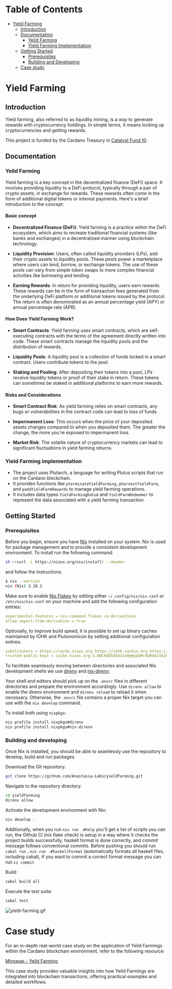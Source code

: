 <!-- markdown-toc start - Don't edit this section. Run M-x markdown-toc-refresh-toc -->
# Table of Contents

- [Yield Farming](#yield-farming)
  - [Introduction](#introduction)
  - [Documentation](#documentation)
    - [Yeild Farming](#yield-farming)
    - [Yield Farming Implementation](#yield-farming-implementation)
  - [Getting Started](#getting-started)
    - [Prerequisites](#prerequisites)
    - [Building and Developing](#building-and-developing)
  - [Case study](#case-study)

<!-- markdown-toc end -->

# Yield Farming

## Introduction

Yield farming, also referred to as liquidity mining, is a way to generate rewards with cryptocurrency holdings. In simple terms, it means locking up cryptocurrencies and getting rewards.

This project is funded by the Cardano Treasury in [Catalyst Fund 10](https://projectcatalyst.io/funds/10/f10-developer-ecosystem-the-evolution/anastasia-labs-open-source-production-grade-dapps).

## Documentation

### Yeild Farming

Yield farming is a key concept in the decentralized finance (DeFi) space. It involves providing liquidity to a DeFi protocol, typically through a pair of crypto assets, in exchange for rewards. These rewards often come in the form of additional digital tokens or interest payments. Here's a brief introduction to the concept:

#### Basic concept

- **Decentralized Finance (DeFi)**: Yield farming is a practice within the DeFi ecosystem, which aims to recreate traditional financial systems (like banks and exchanges) in a decentralized manner using blockchain technology.

- **Liquidity Provision**: Users, often called liquidity providers (LPs), add their crypto assets to liquidity pools. These pools power a marketplace where users can lend, borrow, or exchange tokens. The use of these pools can vary from simple token swaps to more complex financial activities like borrowing and lending.

- **Earning Rewards**: In return for providing liquidity, users earn rewards. These rewards can be in the form of transaction fees generated from the underlying DeFi platform or additional tokens issued by the protocol. The return is often denominated as an annual percentage yield (APY) or annual percentage rate (APR).

#### How Does Yield Farming Work?

- **Smart Contracts**: Yield farming uses smart contracts, which are self-executing contracts with the terms of the agreement directly written into code. These smart contracts manage the liquidity pools and the distribution of rewards.

- **Liquidity Pools**: A liquidity pool is a collection of funds locked in a smart contract. Users contribute tokens to the pool.

- **Staking and Pooling**: After depositing their tokens into a pool, LPs receive liquidity tokens or proof of their stake in return. These tokens can sometimes be staked in additional platforms to earn more rewards.

#### Risks and Considerations

- **Smart Contract Risk**: As yield farming relies on smart contracts, any bugs or vulnerabilities in the contract code can lead to loss of funds.

- **Impermanent Loss**: This occurs when the price of your deposited assets changes compared to when you deposited them. The greater the change, the more you're exposed to impermanent loss.

- **Market Risk**: The volatile nature of cryptocurrency markets can lead to significant fluctuations in yield farming returns.

### Yield Farming implementation

- The project uses Plutarch, a language for writing Plutus scripts that run on the Cardano blockchain.
- It provides functions like `pterminateYieldFarming`, `pharvestYieldFarm`, and `paddYieldFarmRewards` to manage yield farming operations.
- It includes data types `YieldFarmingDatum` and `YieldFarmRedeemer` to represent the data associated with a yield farming transaction.

## Getting Started

### Prerequisites

Before you begin, ensure you have [Nix](https://nixos.org/download.html) installed on your system. Nix is used for package management and to provide a consistent development environment.
To install run the following command:

```sh
sh <(curl -L https://nixos.org/nix/install) --daemon
```

and follow the instructions.

```sh
$ nix --version
nix (Nix) 2.18.1
```

Make sure to enable [Nix Flakes](https://nixos.wiki/wiki/Flakes#Enable_flakes) by editing either `~/.config/nix/nix.conf` or `/etc/nix/nix.conf` on
your machine and add the following configuration entries:

```yaml
experimental-features = nix-command flakes ca-derivations
allow-import-from-derivation = true
```

Optionally, to improve build speed, it is possible to set up binary caches
maintained by IOHK and Plutonomicon by setting additional configuration entries:

```yaml
substituters = https://cache.nixos.org https://iohk.cachix.org https://cache.iog.io
trusted-public-keys = cache.nixos.org-1:6NCHdD59X431o0gWypbMrAURkbJ16ZPMQFGspcDShjY= hydra.iohk.io:f/Ea+s+dFdN+3Y/G+FDgSq+a5NEWhJGzdjvKNGv0/EQ= iohk.cachix.org-1:DpRUyj7h7V830dp/i6Nti+NEO2/nhblbov/8MW7Rqoo=
```

To facilitate seamlessly moving between directories and associated Nix development shells we use [direnv](https://direnv.net) and [nix-direnv](https://github.com/nix-community/nix-direnv):

Your shell and editors should pick up on the `.envrc` files in different directories and prepare the environment accordingly. Use `direnv allow` to enable the direnv environment and `direnv reload` to reload it when necessary. Otherwise, the `.envrc` file contains a proper Nix target you can use with the `nix develop` command.

To install both using `nixpkgs`:

```sh
nix profile install nixpkgs#direnv
nix profile install nixpkgs#nix-direnv
```

### Building and developing

Once Nix is installed, you should be able to seamlessly use the repository to
develop, build and run packages.

Download the Git repository:

```sh
git clone https://github.com/Anastasia-Labs/yieldfarming.git
```

Navigate to the repository directory:

```sh
cd yieldfarming
direnv allow
```

Activate the development environment with Nix:

```sh
nix develop .
```

Additionally, when you run `nix run .#help` you'll get a list of scripts you can run, the Github CI (nix flake check) is setup in a way where it checks the project builds successfully, haskell format is done correctly, and commit message follows conventional commits. Before pushing you should run `cabal run` , `nix run .#haskellFormat` (automatically formats all haskell files, including cabal), if you want to commit a correct format message you can run `cz commit`

Build:

```sh
cabal build all
```

Execute the test suite:

```sh
cabal test
```

![yield-farming.gif](/assets/images/yield-farming.gif)

# Case study

For an in-depth real-world case study on the application of Yeild Farmings within the Cardano blockchain environment, refer to the following resource:

[Minswap - Yeild Farming](https://docs.minswap.org/min-token/yield-farming)

This case study provides valuable insights into how Yeild Farmings are integrated into blockchain transactions, offering practical examples and detailed workflows.
